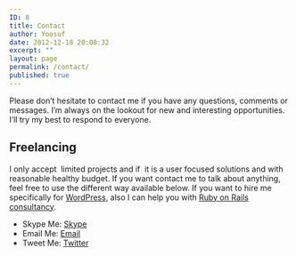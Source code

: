 ```yaml
---
ID: 8
title: Contact
author: Yoosuf
date: 2012-12-18 20:08:32
excerpt: ""
layout: page
permalink: /contact/
published: true
---
```

Please don’t hesitate to contact me if you have any questions, comments or messages. I’m always on the lookout for new and interesting opportunities. I’ll try my best to respond to everyone.

## Freelancing

I only accept  limited projects and if  it is a user focused solutions and with reasonable healthy budget. If you want contact me to talk about anything, feel free to use the different way available below. If you want to hire me specifically for [WordPress](/wordpress), also I can help you with [Ruby on Rails consultancy](/ruby-on-rails/).

* Skype Me: [Skype](skype:eyoosuf?call)
* Email Me: [Email](mailto:mayoosuf@gmail.com)
* Tweet Me: [Twitter](http://twitter.com/eyoosuf)
